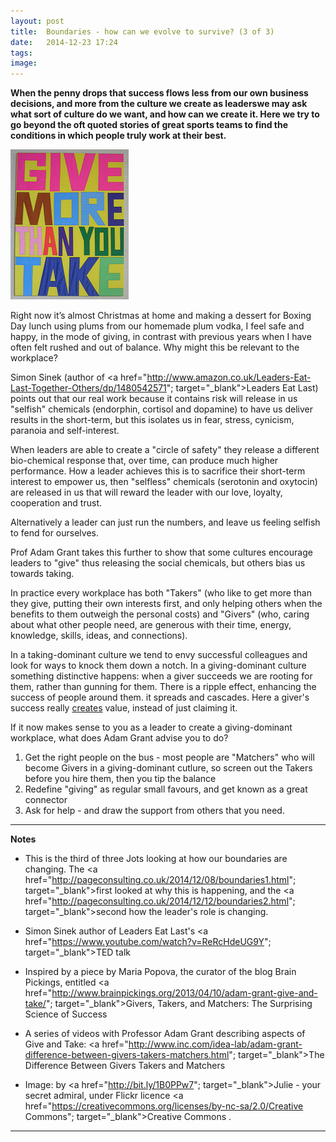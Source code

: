 ```yaml
---
layout: post
title:  Boundaries - how can we evolve to survive? (3 of 3)
date:   2014-12-23 17:24
tags: 
image:
---
```


**When the penny drops that success flows less from our own business decisions, and more from the culture we create as leaderswe may ask what sort of culture do we want, and how can we create it. Here we try to go beyond the oft quoted stories of great sports teams to find the conditions in which people truly work at their best.**

![](/libb/images/give.jpg)

Right now it’s almost Christmas at home and making a dessert for Boxing Day lunch using plums from our homemade plum vodka, I feel safe and happy, in the mode of giving, in contrast with previous years when I have often felt rushed and out of balance. Why might this be relevant to the workplace?

Simon Sinek (author of <a href="http://www.amazon.co.uk/Leaders-Eat-Last-Together-Others/dp/1480542571"; target="_blank">Leaders Eat Last</a>) points out that our real work because it contains risk will release in us "selfish" chemicals (endorphin, cortisol and dopamine) to have us deliver results in the short-term, but this isolates us in fear, stress, cynicism, paranoia and self-interest. 

When leaders are able to create a "circle of safety" they release a different bio-chemical response that, over time, can produce much higher performance. How a leader achieves this is to sacrifice their short-term interest to empower us, then "selfless" chemicals (serotonin and oxytocin) are released in us that will reward the leader with our love, loyalty, cooperation and trust. 

Alternatively a leader can just run the numbers, and leave us feeling selfish to fend for ourselves. 

Prof Adam Grant takes this further to show that some cultures encourage leaders to "give" thus releasing the social chemicals, but others bias us towards taking. 

In practice every workplace has both "Takers" (who like to get more than they give, putting their own interests first, and only helping others when the benefits to them outweigh the personal costs) and "Givers" (who, caring about what other people need, are generous with their time, energy, knowledge, skills, ideas, and connections). 

In a taking-dominant culture we tend to envy successful colleagues and look for ways to knock them down a notch. In a giving-dominant culture something distinctive happens: when a giver succeeds we are rooting for them, rather than gunning for them. There is a ripple effect, enhancing the success of people around them. it spreads and cascades. Here a giver's success really <u>creates</u> value, instead of just claiming it.

If it now makes sense to you as a leader to create a giving-dominant workplace, what does Adam Grant advise you to do?

1. Get the right people on the bus - most people are "Matchers" who will become Givers in a giving-dominant cutlure, so screen out the Takers before you hire them, then you tip the balance
2. Redefine "giving" as regular small favours, and get known as a great connector 
3. Ask for help - and draw the support from others that you need.

__________________
<b>Notes</b>

* This is the third of three Jots looking at how our boundaries are changing. The <a href="http://pageconsulting.co.uk/2014/12/08/boundaries1.html"; target="_blank">first</a> looked at why this is happening, and the <a href="http://pageconsulting.co.uk/2014/12/12/boundaries2.html"; target="_blank">second</a> how the leader's role is changing.

* Simon Sinek author of Leaders Eat Last's <a href="https://www.youtube.com/watch?v=ReRcHdeUG9Y"; target="_blank">TED talk</a>

* Inspired by a piece by Maria Popova, the curator of the blog Brain Pickings,  entitled <a href="http://www.brainpickings.org/2013/04/10/adam-grant-give-and-take/"; target="_blank">Givers, Takers, and Matchers: The Surprising Science of Success</a>

* A series of videos with Professor Adam Grant describing aspects of Give and Take: <a href="http://www.inc.com/idea-lab/adam-grant-difference-between-givers-takers-matchers.html"; target="_blank">The Difference Between Givers Takers and Matchers</a>

* Image: by <a href="http://bit.ly/1B0PPw7"; target="_blank">Julie - your secret admiral</a>, under Flickr licence <a href="https://creativecommons.org/licenses/by-nc-sa/2.0/Creative Commons"; target="_blank">Creative Commons</a>
</a>.

__________________








